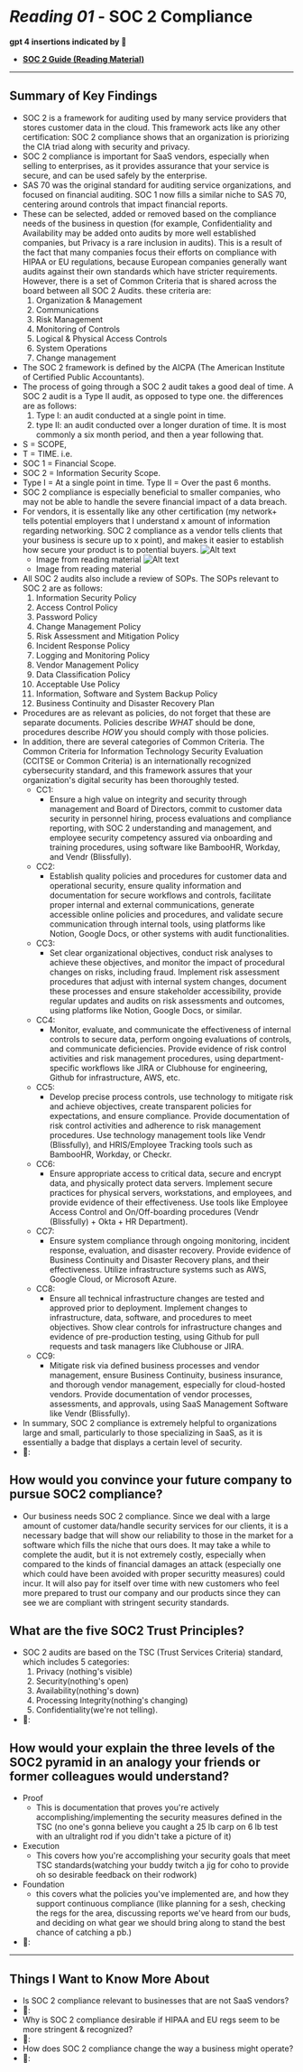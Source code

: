 # <em>Reading 01</em> - SOC 2 Compliance
<b> gpt 4 insertions indicated by 🤖 
- [SOC 2 Guide (Reading Material)](https://www.vendr.com/blog/soc-2-compliance-guide)</b>
---
## Summary of Key Findings
- SOC 2 is a framework for auditing used by many service providers that stores customer data in the cloud. This framework acts like any other certification: SOC 2 compliance shows that an organization is priorizing the CIA triad along with security and privacy. 
- SOC 2 compliance is important for SaaS vendors, especially when selling to enterprises, as it provides assurance that your service is secure, and can be used safely by the enterprise.
- SAS 70 was the original standard for auditing service organizations, and focused on financial auditing. SOC 1 now fills a similar niche to SAS 70, centering around controls that impact financial reports.
- These can be selected, added or removed based on the compliance needs of the business in question (for example, Confidentiality and Availability may be added onto audits by more well established companies, but Privacy is a rare inclusion in audits). This is a result of the fact that many companies focus their efforts on compliance with HIPAA or EU regulations, because European companies generally want audits against their own standards which have stricter requirements. However, there is a set of Common Criteria that is shared across the board between all SOC 2 Audits. these criteria are:
    1. Organization & Management
    1. Communications
    1. Risk Management
    1. Monitoring of Controls
    1. Logical & Physical Access Controls
    1. System Operations
    1. Change management
- The SOC 2 framework is defined by the AICPA (The American Institute of Certified Public Accountants). 
- The process of going through a SOC 2 audit takes a good deal of time. A SOC 2 audit is a Type II audit, as opposed to type one. the differences are as follows:
    1. Type I: an audit conducted at a single point in time.
    1. type II: an audit conducted over a longer duration of time. It is most commonly a six month period, and then a year following that.
- S = SCOPE, 
- T = TIME. i.e. 
- SOC 1 = Financial Scope. 
- SOC 2 = Information Security Scope. 
- Type I = At a single point in time. Type II = Over the past 6 months.
- SOC 2 compliance is especially beneficial to smaller companies, who may not be able to handle the severe financial impact of a data breach.
- For vendors, it is essentally like any other certification (my network+ tells potential employers that I understand x amount of information regarding networking. SOC 2 compliance as a vendor tells clients that your business is secure up to x point), and makes it easier to establish how secure your product is to potential buyers.
    ![Alt text](image.png)
    - Image from reading material
    ![Alt text](image-1.png)
    - Image from reading material
- All SOC 2 audits also include a review of SOPs. The SOPs relevant to SOC 2 are as follows:
    1. Information Security Policy
    1. Access Control Policy
    1. Password Policy
    1. Change Management Policy
    1. Risk Assessment and Mitigation Policy
    1. Incident Response Policy
    1. Logging and Monitoring Policy
    1. Vendor Management Policy
    1. Data Classification Policy
    1. Acceptable Use Policy
    1. Information, Software and System Backup Policy
    1. Business Continuity and Disaster Recovery Plan
- Procedures are as relevant as policies, do not forget that these are separate documents. Policies describe _WHAT_ should be done, procedures describe _HOW_ you should comply with those policies.
- In addition, there are several categories of Common Criteria. The Common Criteria for Information Technology Security Evaluation (CCITSE or Common Criteria) is an internationally recognized cybersecurity standard, and this framework assures that your organization's digital security has been thoroughly tested. 
    - CC1: 
        - Ensure a high value on integrity and security through management and Board of Directors, commit to customer data security in personnel hiring, process evaluations and compliance reporting, with SOC 2 understanding and management, and employee security competency assured via onboarding and training procedures, using software like BambooHR, Workday, and Vendr (Blissfully).
    - CC2: 
        - Establish quality policies and procedures for customer data and operational security, ensure quality information and documentation for secure workflows and controls, facilitate proper internal and external communications, generate accessible online policies and procedures, and validate secure communication through internal tools, using platforms like Notion, Google Docs, or other systems with audit functionalities.
    - CC3:
        - Set clear organizational objectives, conduct risk analyses to achieve these objectives, and monitor the impact of procedural changes on risks, including fraud. Implement risk assessment procedures that adjust with internal system changes, document these processes and ensure stakeholder accessibility, provide regular updates and audits on risk assessments and outcomes, using platforms like Notion, Google Docs, or similar.
    - CC4:
        - Monitor, evaluate, and communicate the effectiveness of internal controls to secure data, perform ongoing evaluations of controls, and communicate deficiencies. Provide evidence of risk control activities and risk management procedures, using department-specific workflows like JIRA or Clubhouse for engineering, Github for infrastructure, AWS, etc.
    - CC5:
        - Develop precise process controls, use technology to mitigate risk and achieve objectives, create transparent policies for expectations, and ensure compliance. Provide documentation of risk control activities and adherence to risk management procedures. Use technology management tools like Vendr (Blissfully), and HRIS/Employee Tracking tools such as BambooHR, Workday, or Checkr.
    - CC6:
        - Ensure appropriate access to critical data, secure and encrypt data, and physically protect data servers. Implement secure practices for physical servers, workstations, and employees, and provide evidence of their effectiveness. Use tools like Employee Access Control and On/Off-boarding procedures (Vendr (Blissfully) + Okta + HR Department).
    - CC7:
        - Ensure system compliance through ongoing monitoring, incident response, evaluation, and disaster recovery. Provide evidence of Business Continuity and Disaster Recovery plans, and their effectiveness. Utilize infrastructure systems such as AWS, Google Cloud, or Microsoft Azure.
    - CC8:
        - Ensure all technical infrastructure changes are tested and approved prior to deployment. Implement changes to infrastructure, data, software, and procedures to meet objectives. Show clear controls for infrastructure changes and evidence of pre-production testing, using Github for pull requests and task managers like Clubhouse or JIRA.
    - CC9:
        - Mitigate risk via defined business processes and vendor management, ensure Business Continuity, business insurance, and thorough vendor management, especially for cloud-hosted vendors. Provide documentation of vendor processes, assessments, and approvals, using SaaS Management Software like Vendr (Blissfully).
- In summary, SOC 2 compliance is extremely helpful to organizations large and small, particularly to those specializing in SaaS, as it is essentially a badge that displays a certain level of security.
- 🤖: 
## How would you convince your future company to pursue SOC2 compliance?
- Our business needs SOC 2 compliance. Since we deal with a large amount of customer data/handle security services for our clients, it is a necessary badge that will show our reliability to those in the market for a software which fills the niche that ours does. It may take a while to complete the audit, but it is not extremely costly, especially when compared to the kinds of financial damages an attack (especially one which could have been avoided with proper securitty measures) could incur. It will also pay for itself over time with new customers who feel more prepared to trust our company and our products since they can see we are compliant with stringent security standards.
## What are the five SOC2 Trust Principles?
- SOC 2 audits are based on the TSC (Trust Services Criteria) standard, which includes 5 categories: 
    1. Privacy (nothing's visible)
    1. Security(nothing's open)
    1. Availability(nothing's down)
    1. Processing Integrity(nothing's changing)
    1. Confidentiality(we're not telling).
- 🤖:
## How would your explain the three levels of the SOC2 pyramid in an analogy your friends or former colleagues would understand?
- Proof
    - This is documentation that proves you're actively accomplishing/implementing the security measures defined in the TSC (no one's gonna believe you caught a 25 lb carp on 6 lb test with an ultralight rod if you didn't take a picture of it)
- Execution
    - This covers how you're accomplishing your security goals that meet TSC standards(watching your buddy twitch a jig for coho to provide oh so desirable feedback on their rodwork)
- Foundation
    - this covers what the policies you've implemented are, and how they support continuous compliance (llike planning for a sesh, checking the regs for the area, discussing reports we've heard from our buds, and deciding on what gear we should bring along to stand the best chance of catching a pb.)
- 🤖:
---
## Things I Want to Know More About
- Is SOC 2 compliance relevant to businesses that are not SaaS vendors?
- 🤖:
- Why is SOC 2 compliance desirable if HIPAA and EU regs seem to be more stringent & recognized?
- 🤖:
- How does SOC 2 compliance change the way a business might operate?
- 🤖: